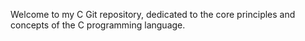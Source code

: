 Welcome to my C Git repository, dedicated to the core principles and concepts of the C programming language. 
